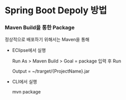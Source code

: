 # Spring Boot Depoly 방법

### Maven Build을 통한 Package

정상적으로 배포하기 위해서는 Maven을 통해 

* EClipse에서 실행

  Run As > Maven Build > Goal = package 입력 후 Run
  
  Output = ~/trarget/{ProjectName}.jar


* CLI에서 실행

  mvn package

